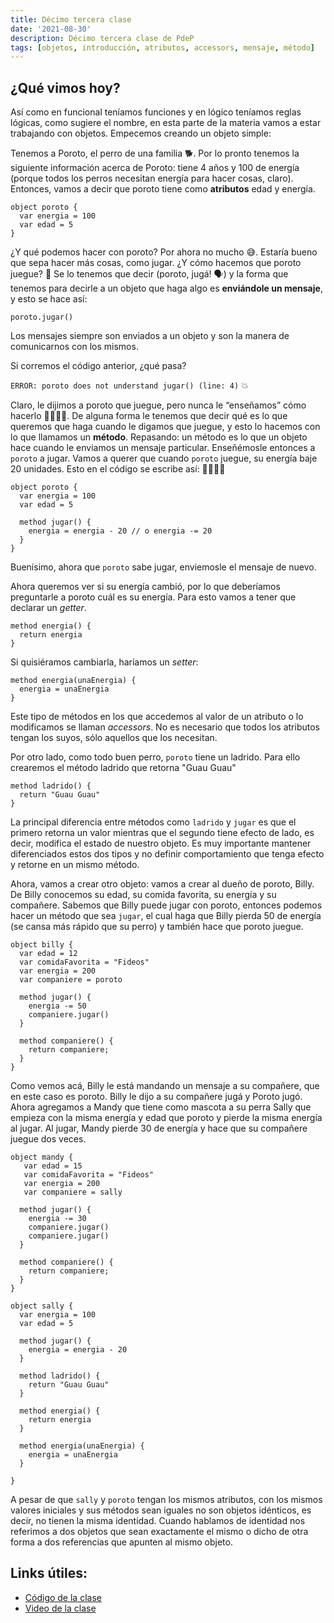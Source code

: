 ```yaml
---
title: Décimo tercera clase
date: '2021-08-30'
description: Décimo tercera clase de PdeP
tags: [objetos, introducción, atributos, accessors, mensaje, método]
---
```


## ¿Qué vimos hoy?

Así como en funcional teníamos funciones y en lógico teníamos reglas lógicas, como sugiere el nombre, en esta parte de la materia vamos a estar trabajando con objetos. Empecemos creando un objeto simple:

Tenemos a Poroto, el perro de una familia 🐕. Por lo pronto tenemos la siguiente información acerca de Poroto: tiene 4 años y 100 de energía (porque todos los perros necesitan energía para hacer cosas, claro). Entonces, vamos a decir que poroto tiene como **atributos** edad y energía. 

```
object poroto {
  var energia = 100
  var edad = 5
}
```


¿Y qué podemos hacer con poroto? Por ahora no mucho 😅. Estaría bueno que sepa hacer más cosas, como jugar. ¿Y cómo hacemos que poroto juegue? 🤔 Se lo tenemos que decir (poroto, jugá! 🗣️) y la forma que tenemos para decirle a un objeto que haga algo es **enviándole un mensaje**, y esto se hace así:

`poroto.jugar()`

Los mensajes siempre son enviados a un objeto y son la manera de comunicarnos con los mismos.

Si corremos el código anterior, ¿qué pasa?

`ERROR: poroto does not understand jugar() (line: 4)` 💥

Claro, le dijimos a poroto que juegue, pero nunca le “enseñamos” cómo hacerlo 👨‍🏫👩‍🏫. De alguna forma le tenemos que decir qué es lo que queremos que haga cuando le digamos que juegue, y esto lo hacemos con lo que llamamos un **método**. Repasando: un método es lo que un objeto hace cuando le enviamos un mensaje particular. Enseñémosle entonces a `poroto` a jugar. Vamos a querer que cuando `poroto` juegue, su energía baje 20 unidades. Esto en el código se escribe así: 👨‍💻👩‍💻

```
object poroto {
  var energia = 100
  var edad = 5

  method jugar() {
    energia = energia - 20 // o energia -= 20
  }
}
```

Buenísimo, ahora que `poroto` sabe jugar, enviemosle el mensaje de nuevo.

Ahora queremos ver si su energía cambió, por lo que deberíamos preguntarle a poroto cuál es su energía. Para esto vamos a tener que declarar un _getter_.

```
method energia() {
  return energia
}
```

Si quisiéramos cambiarla, haríamos un _setter_:

```
method energia(unaEnergia) {
  energia = unaEnergia
}
```

Este tipo de métodos en los que accedemos al valor de un atributo o lo modificamos se llaman _accessors_. No es necesario que todos los atributos tengan los suyos, sólo aquellos que los necesitan.

Por otro lado, como todo buen perro, `poroto` tiene un ladrido. Para ello crearemos el método ladrido que retorna "Guau Guau"

```
method ladrido() {
  return "Guau Guau"
}
```

La principal diferencia entre métodos como `ladrido` y `jugar` es que el primero retorna un valor mientras que el segundo tiene efecto de lado, es decir, modifica el estado de nuestro objeto. Es muy importante mantener diferenciados estos dos tipos y no definir comportamiento que tenga efecto y retorne en un mismo método.

Ahora, vamos a crear otro objeto: vamos a crear al dueño de poroto, Billy. De Billy conocemos su edad, su comida favorita, su energía y su compañere.
Sabemos que Billy puede jugar con poroto, entonces podemos hacer un método que sea `jugar`, el cual haga que Billy pierda 50 de energía (se cansa más rápido que su perro) y también hace que poroto juegue.

```
object billy {
  var edad = 12
  var comidaFavorita = "Fideos"
  var energia = 200
  var companiere = poroto

  method jugar() {
    energia -= 50
    companiere.jugar()
  }

  method companiere() {
    return companiere;
  }
}
```

Como vemos acá, Billy le está mandando un mensaje a su compañere, que en este caso es poroto. Billy le dijo a su compañere jugá y Poroto jugó.
Ahora agregamos a Mandy que tiene como mascota a su perra Sally que empieza con la misma energía y edad que poroto y pierde la misma energía al jugar. Al jugar, Mandy pierde 30 de energía y hace que su compañere juegue dos veces.

```
object mandy {
   var edad = 15
   var comidaFavorita = "Fideos"
   var energia = 200
   var companiere = sally

  method jugar() {
    energia -= 30
    companiere.jugar()
    companiere.jugar()
  }
 
  method companiere() {
    return companiere;
  }
}

object sally {
  var energia = 100
  var edad = 5

  method jugar() {
    energia = energia - 20
  }

  method ladrido() {
    return "Guau Guau"
  }
  
  method energia() {
    return energia
  }

  method energia(unaEnergia) {
    energia = unaEnergia
  }

}
```

A pesar de que `sally` y `poroto` tengan los mismos atributos, con los mismos valores iniciales y sus métodos sean iguales no son objetos idénticos, es decir, no tienen la misma identidad. Cuando hablamos de identidad nos referimos a dos objetos que sean exactamente el mismo o dicho de otra forma a dos referencias que apunten al mismo objeto.

## Links útiles:

- [Código de la clase](https://github.com/pdep-lunes/pdep-clases-2021/blob/master/objetos/clase_01/src/clase_01.wlk)
- [Video de la clase](https://drive.google.com/file/d/1gBVoGA3rzSzl9D0gpFlxcEfk4485Meu_/view?usp=sharing)
